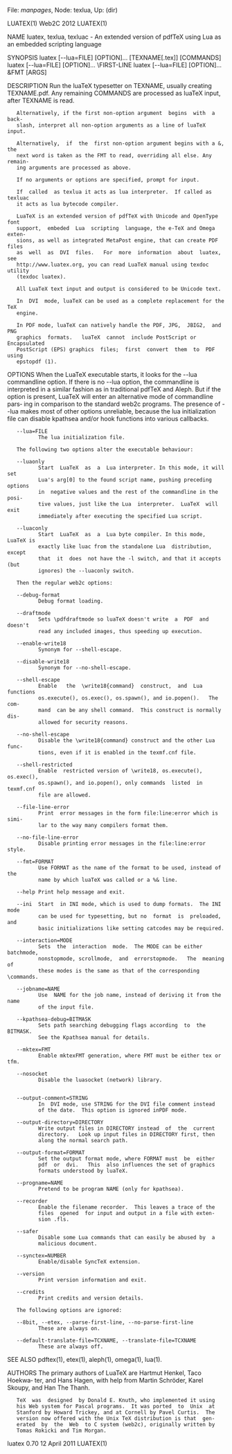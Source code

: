 File: *manpages*,  Node: texlua,  Up: (dir)

LUATEX(1)                         Web2C 2012                         LUATEX(1)



NAME
       luatex, texlua, texluac - An extended version of pdfTeX using Lua as an
       embedded scripting language

SYNOPSIS
       luatex [--lua=FILE] [OPTION]...  [TEXNAME[.tex]] [COMMANDS]
       luatex [--lua=FILE] [OPTION]...  \FIRST-LINE
       luatex [--lua=FILE] [OPTION]...  &FMT [ARGS]

DESCRIPTION
       Run the luaTeX typesetter on  TEXNAME,  usually  creating  TEXNAME.pdf.
       Any  remaining COMMANDS are processed as luaTeX input, after TEXNAME is
       read.

       Alternatively, if the first non-option argument  begins  with  a  back‐
       slash, interpret all non-option arguments as a line of luaTeX input.

       Alternatively,  if  the  first non-option argument begins with a &, the
       next word is taken as the FMT to read, overriding all else. Any remain‐
       ing arguments are processed as above.

       If no arguments or options are specified, prompt for input.

       If  called  as texlua it acts as lua interpreter.  If called as texluac
       it acts as lua bytecode compiler.

       LuaTeX is an extended version of pdfTeX with Unicode and OpenType  font
       support,  embeded  Lua  scripting  language, the e-TeX and Omega exten‐
       sions, as well as integrated MetaPost engine, that can create PDF files
       as  well  as  DVI  files.   For  more  information  about  luatex,  see
       http://www.luatex.org, you can read LuaTeX manual using texdoc  utility
       (texdoc luatex).

       All LuaTeX text input and output is considered to be Unicode text.

       In  DVI  mode, luaTeX can be used as a complete replacement for the TeX
       engine.

       In PDF mode, luaTeX can natively handle the PDF, JPG,  JBIG2,  and  PNG
       graphics  formats.   luaTeX  cannot  include PostScript or Encapsulated
       PostScript (EPS) graphics  files;  first  convert  them  to  PDF  using
       epstopdf (1).


OPTIONS
       When  the  LuaTeX executable starts, it looks for the --lua commandline
       option.  If there is no --lua option, the commandline is interpreted in
       a similar fashion as in traditional pdfTeX and Aleph. But if the option
       is present, LuaTeX will enter an alternative mode of commandline  pars‐
       ing in comparison to the standard web2c programs. The presence of --lua
       makes most of other options unreliable, because the lua  initialization
       file can disable kpathsea and/or hook functions into various callbacks.

       --lua=FILE
              The lua initialization file.

       The following two options alter the executable behaviour:

       --luaonly
              Start  LuaTeX  as  a  Lua interpreter. In this mode, it will set
              Lua's arg[0] to the found script name, pushing preceding options
              in  negative values and the rest of the commandline in the posi‐
              tive values, just like the Lua  interpreter.  LuaTeX  will  exit
              immediately after executing the specified Lua script.

       --luaconly
              Start  LuaTeX  as  a  Lua byte compiler. In this mode, LuaTeX is
              exactly like luac from the standalone Lua  distribution,  except
              that  it  does  not have the -l switch, and that it accepts (but
              ignores) the --luaconly switch.

       Then the regular web2c options:

       --debug-format
              Debug format loading.

       --draftmode
              Sets \pdfdraftmode so luaTeX doesn't write  a  PDF  and  doesn't
              read any included images, thus speeding up execution.

       --enable-write18
              Synonym for --shell-escape.

       --disable-write18
              Synonym for --no-shell-escape.

       --shell-escape
              Enable   the  \write18{command}  construct,  and  Lua  functions
              os.execute(), os.exec(), os.spawn(), and io.popen().   The  com‐
              mand  can be any shell command.  This construct is normally dis‐
              allowed for security reasons.

       --no-shell-escape
              Disable the \write18{command} construct and the other Lua  func‐
              tions, even if it is enabled in the texmf.cnf file.

       --shell-restricted
              Enable  restricted version of \write18, os.execute(), os.exec(),
              os.spawn(), and io.popen(), only commands  listed  in  texmf.cnf
              file are allowed.

       --file-line-error
              Print  error messages in the form file:line:error which is simi‐
              lar to the way many compilers format them.

       --no-file-line-error
              Disable printing error messages in the file:line:error style.

       --fmt=FORMAT
              Use FORMAT as the name of the format to be used, instead of  the
              name by which luaTeX was called or a %& line.

       --help Print help message and exit.

       --ini  Start  in INI mode, which is used to dump formats.  The INI mode
              can be used for typesetting, but no  format  is  preloaded,  and
              basic initializations like setting catcodes may be required.

       --interaction=MODE
              Sets  the  interaction  mode.  The MODE can be either batchmode,
              nonstopmode, scrollmode,  and  errorstopmode.   The  meaning  of
              these modes is the same as that of the corresponding \commands.

       --jobname=NAME
              Use  NAME for the job name, instead of deriving it from the name
              of the input file.

       --kpathsea-debug=BITMASK
              Sets path searching debugging flags according  to  the  BITMASK.
              See the Kpathsea manual for details.

       --mktex=FMT
              Enable mktexFMT generation, where FMT must be either tex or tfm.

       --nosocket
              Disable the luasocket (network) library.


       --output-comment=STRING
              In  DVI mode, use STRING for the DVI file comment instead
              of the date.  This option is ignored inPDF mode.

       --output-directory=DIRECTORY
              Write output files in DIRECTORY instead  of  the  current
              directory.   Look up input files in DIRECTORY first, then
              along the normal search path.

       --output-format=FORMAT
              Set the output format mode, where FORMAT must  be  either
              pdf  or  dvi.   This  also influences the set of graphics
              formats understood by luaTeX.

       --progname=NAME
              Pretend to be program NAME (only for kpathsea).

       --recorder
              Enable the filename recorder.  This leaves a trace of the
              files  opened  for input and output in a file with exten‐
              sion .fls.

       --safer
              Disable some Lua commands that can easily be abused by  a
              malicious document.

       --synctex=NUMBER
              Enable/disable SyncTeX extension.

       --version
              Print version information and exit.

       --credits
              Print credits and version details.

       The following options are ignored:

       --8bit, --etex, --parse-first-line, --no-parse-first-line
              These are always on.

       --default-translate-file=TCXNAME, --translate-file=TCXNAME
              These are always off.


SEE ALSO
       pdftex(1), etex(1), aleph(1), omega(1), lua(1).

AUTHORS
       The  primary  authors of LuaTeX are Hartmut Henkel, Taco Hoekwa‐
       ter, and Hans Hagen,  with  help  from  Martin  Schröder,  Karel
       Skoupy, and Han The Thanh.

       TeX  was  designed  by Donald E. Knuth, who implemented it using
       his Web system for Pascal programs.  It was ported  to  Unix  at
       Stanford by Howard Trickey, and at Cornell by Pavel Curtis.  The
       version now offered with the Unix TeX distribution is that  gen‐
       erated  by  the  Web  to C system (web2c), originally written by
       Tomas Rokicki and Tim Morgan.



luatex 0.70                      12 April 2011                       LUATEX(1)
